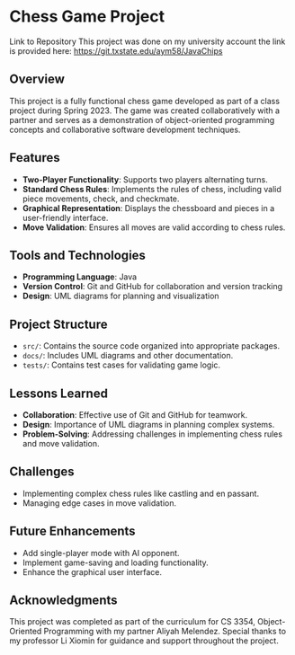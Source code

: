# Chess Game Project

Link to Repository
This project was done on my university account the link is provided here: https://git.txstate.edu/aym58/JavaChips

## Overview
This project is a fully functional chess game developed as part of a class project during Spring 2023. The game was created collaboratively with a partner and serves as a demonstration of object-oriented programming concepts and collaborative software development techniques.

## Features
- **Two-Player Functionality**: Supports two players alternating turns.
- **Standard Chess Rules**: Implements the rules of chess, including valid piece movements, check, and checkmate.
- **Graphical Representation**: Displays the chessboard and pieces in a user-friendly interface.
- **Move Validation**: Ensures all moves are valid according to chess rules.

## Tools and Technologies
- **Programming Language**: Java
- **Version Control**: Git and GitHub for collaboration and version tracking
- **Design**: UML diagrams for planning and visualization

## Project Structure
- `src/`: Contains the source code organized into appropriate packages.
- `docs/`: Includes UML diagrams and other documentation.
- `tests/`: Contains test cases for validating game logic.
## Lessons Learned
- **Collaboration**: Effective use of Git and GitHub for teamwork.
- **Design**: Importance of UML diagrams in planning complex systems.
- **Problem-Solving**: Addressing challenges in implementing chess rules and move validation.

## Challenges
- Implementing complex chess rules like castling and en passant.
- Managing edge cases in move validation.

## Future Enhancements
- Add single-player mode with AI opponent.
- Implement game-saving and loading functionality.
- Enhance the graphical user interface.

## Acknowledgments
This project was completed as part of the curriculum for CS 3354, Object-Oriented Programming with my partner Aliyah Melendez. Special thanks to my professor Li Xiomin for guidance and support throughout the project.
